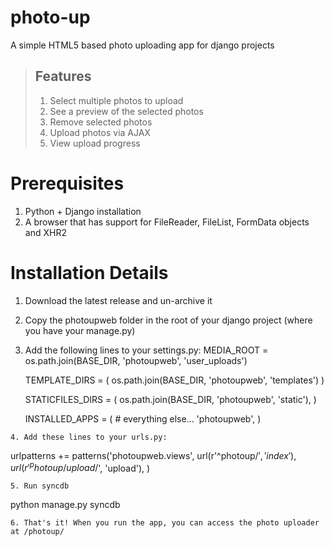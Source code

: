 photo-up
========
A simple HTML5 based photo uploading app for django projects

> ## Features
>
> 1. Select multiple photos to upload
> 2. See a preview of the selected photos
> 3. Remove selected photos
> 4. Upload photos via AJAX
> 5. View upload progress

Prerequisites
==============
1. Python + Django installation
2. A browser that has support for FileReader, FileList, FormData objects and XHR2

Installation Details
======================
1. Download the latest release and un-archive it
2. Copy the photoupweb folder in the root of your django project (where you have your manage.py)
3. Add the following lines to your settings.py:
    MEDIA_ROOT = os.path.join(BASE_DIR, 'photoupweb', 'user_uploads')

    TEMPLATE_DIRS = (
        os.path.join(BASE_DIR, 'photoupweb', 'templates')
    )
    
    STATICFILES_DIRS = (
        os.path.join(BASE_DIR, 'photoupweb', 'static'),
    )
    
    INSTALLED_APPS = (
        # everything else...
        'photoupweb',
    )

```
4. Add these lines to your urls.py:
```
urlpatterns += patterns('photoupweb.views',
    url(r'^photoup/$', 'index'),
    url(r'^photoup/upload/$', 'upload'),
)
```
5. Run syncdb
```
python manage.py syncdb
```
6. That's it! When you run the app, you can access the photo uploader at /photoup/
